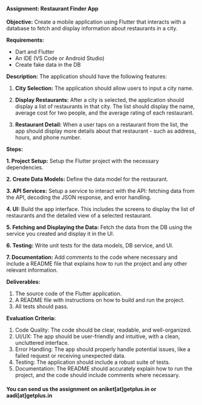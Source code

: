 #### Assignment: Restaurant Finder App

**Objective:**
Create a mobile application using Flutter that interacts with a database to fetch and display information about restaurants in a city.

**Requirements:**
* Dart and Flutter
* An IDE (VS Code or Android Studio)
* Create fake data in the DB

**Description:**
The application should have the following features:

1. **City Selection:** The application should allow users to input a city name.

2. **Display Restaurants:** After a city is selected, the application should display a list of restaurants in that city. The list should display the name, average cost for two people, and the average rating of each restaurant.

3. **Restaurant Detail:** When a user taps on a restaurant from the list, the app should display more details about that restaurant - such as address, hours, and phone number.

**Steps:**

**1. Project Setup:**
   Setup the Flutter project with the necessary dependencies.

**2. Create Data Models:**
   Define the data model for the restaurant.

**3. API Services:**
   Setup a service to interact with the API: fetching data from the API, decoding the JSON response, and error handling.

**4. UI:**
   Build the app interface. This includes the screens to display the list of restaurants and the detailed view of a selected restaurant.

**5. Fetching and Displaying the Data:**
   Fetch the data from the DB using the service you created and display it in the UI.

**6. Testing:**
   Write unit tests for the data models, DB service, and UI.

**7. Documentation:**
   Add comments to the code where necessary and include a README file that explains how to run the project and any other relevant information.

**Deliverables:**
1. The source code of the Flutter application.
2. A README file with instructions on how to build and run the project.
3. All tests should pass.

**Evaluation Criteria:**
1. Code Quality: The code should be clear, readable, and well-organized.
2. UI/UX: The app should be user-friendly and intuitive, with a clean, uncluttered interface.
3. Error Handling: The app should properly handle potential issues, like a failed request or receiving unexpected data.
4. Testing: The application should include a robust suite of tests.
5. Documentation: The README should accurately explain how to run the project, and the code should include comments where necessary.

#### You can send us the assignment on aniket[at]getplus.in or aadi[at]getplus.in 
